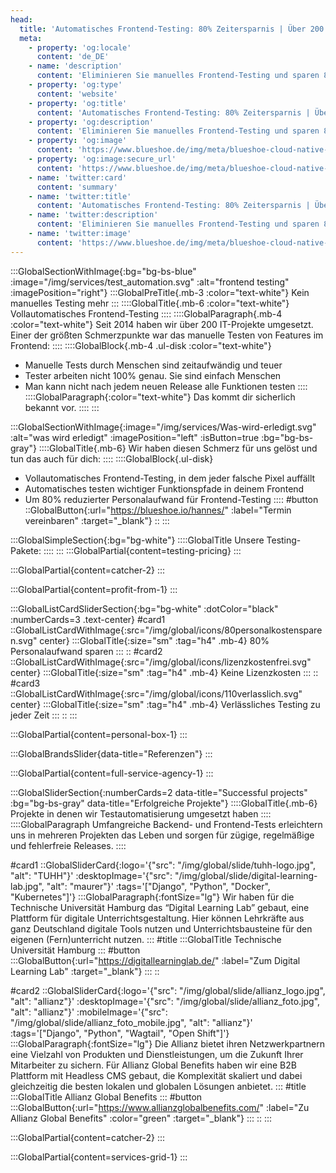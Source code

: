 ```yaml
---
head:
  title: 'Automatisches Frontend-Testing: 80% Zeitersparnis | Über 200 Projekte seit 2014'
  meta:
    - property: 'og:locale'
      content: 'de_DE'
    - name: 'description'
      content: 'Eliminieren Sie manuelles Frontend-Testing und sparen 80% Personalaufwand. Vollautomatisches Testing für fehlerfreie Releases. Persönliche Betreuung und schnelle Umsetzung.'
    - property: 'og:type'
      content: 'website'
    - property: 'og:title'
      content: 'Automatisches Frontend-Testing: 80% Zeitersparnis | Über 200 Projekte seit 2014'
    - property: 'og:description'
      content: 'Eliminieren Sie manuelles Frontend-Testing und sparen 80% Personalaufwand. Vollautomatisches Testing für fehlerfreie Releases. Persönliche Betreuung und schnelle Umsetzung.'
    - property: 'og:image'
      content: 'https://www.blueshoe.de/img/meta/blueshoe-cloud-native-devlopment.png'
    - property: 'og:image:secure_url'
      content: 'https://www.blueshoe.de/img/meta/blueshoe-cloud-native-devlopment.png'
    - name: 'twitter:card'
      content: 'summary'
    - name: 'twitter:title'
      content: 'Automatisches Frontend-Testing: 80% Zeitersparnis | Über 200 Projekte seit 2014'
    - name: 'twitter:description'
      content: 'Eliminieren Sie manuelles Frontend-Testing und sparen 80% Personalaufwand. Vollautomatisches Testing für fehlerfreie Releases. Persönliche Betreuung und schnelle Umsetzung.'
    - name: 'twitter:image'
      content: 'https://www.blueshoe.de/img/meta/blueshoe-cloud-native-devlopment.png'
---
```


:::GlobalSectionWithImage{:bg="bg-bs-blue" :image="/img/services/test_automation.svg" :alt="frontend testing" :imagePosition="right"}
:::GlobalPreTitle{.mb-3 :color="text-white"}
Kein manuelles Testing mehr
:::
::::GlobalTitle{.mb-6 :color="text-white"}
Vollautomatisches Frontend-Testing
::::
::::GlobalParagraph{.mb-4 :color="text-white"}
Seit 2014 haben wir über 200 IT-Projekte umgesetzt. Einer der größten Schmerzpunkte war das manuelle Testen von Features im Frontend:
::::
::::GlobalBlock{.mb-4 .ul-disk :color="text-white"}
- Manuelle Tests durch Menschen sind zeitaufwändig und teuer
- Tester arbeiten nicht 100% genau. Sie sind einfach Menschen
- Man kann nicht nach jedem neuen Release alle Funktionen testen
::::
::::GlobalParagraph{:color="text-white"}
Das kommt dir sicherlich bekannt vor.
::::
:::


<!--- Wir haben diesen Schmerz für uns gelöst und tun das auch für dich: --->
:::GlobalSectionWithImage{:image="/img/services/Was-wird-erledigt.svg" :alt="was wird erledigt" :imagePosition="left" :isButton=true :bg="bg-bs-gray"}
::::GlobalTitle{.mb-6}
Wir haben diesen Schmerz für uns gelöst und tun das auch für dich:
::::
::::GlobalBlock{.ul-disk}
- Vollautomatisches Frontend-Testing, in dem jeder falsche Pixel auffällt
- Automatisches testen wichtiger Funktionspfade in deinem Frontend
- Um 80% reduzierter Personalaufwand für Frontend-Testing
::::
#button
::GlobalButton{:url="https://blueshoe.io/hannes/" :label="Termin vereinbaren" :target="_blank"}
::
:::

<!--- Pricing --->
:::GlobalSimpleSection{:bg="bg-white"}
::::GlobalTitle
Unsere Testing-Pakete:
::::
:::
:::GlobalPartial{content=testing-pricing}
:::

<!--- Call an expert --->
:::GlobalPartial{content=catcher-2}
:::

<!--- Profitiere von: --->
:::GlobalPartial{content=profit-from-1}
:::


<!--- Profitiere von: Boxen --->
:::GlobalListCardSliderSection{:bg="bg-white" :dotColor="black" :numberCards=3 .text-center}
#card1
::GlobalListCardWithImage{:src="/img/global/icons/80personalkostensparen.svg" center}
:::GlobalTitle{:size="sm" :tag="h4" .mb-4}
80% Personalaufwand sparen
:::
::
#card2
::GlobalListCardWithImage{:src="/img/global/icons/lizenzkostenfrei.svg" center}
:::GlobalTitle{:size="sm" :tag="h4" .mb-4}
Keine Lizenzkosten
:::
::
#card3
::GlobalListCardWithImage{:src="/img/global/icons/110verlasslich.svg" center}
:::GlobalTitle{:size="sm" :tag="h4" .mb-4}
Verlässliches Testing zu jeder Zeit
:::
::
:::

<!--- persönlicher Kontakt --->
:::GlobalPartial{content=personal-box-1}
:::


<!--- Referenzen --->
:::GlobalBrandsSlider{data-title="Referenzen"}
::: 

<!--- Wir betreuen auch komplette Projekte --->
:::GlobalPartial{content=full-service-agency-1}
:::



<!--- Projekte --->
:::GlobalSliderSection{:numberCards=2 data-title="Successful projects" :bg="bg-bs-gray" data-title="Erfolgreiche Projekte"}
::::GlobalTitle{.mb-6}
Projekte in denen wir Testautomatisierung umgesetzt haben
::::
::::GlobalParagraph
Umfangreiche Backend- und Frontend-Tests erleichtern uns in mehreren Projekten das Leben und sorgen für zügige, regelmäßige und fehlerfreie Releases.
::::

#card1
::GlobalSliderCard{:logo='{"src": "/img/global/slide/tuhh-logo.jpg", "alt": "TUHH"}' :desktopImage='{"src": "/img/global/slide/digital-learning-lab.jpg", "alt": "maurer"}' :tags='["Django", "Python", "Docker", "Kubernetes"]'}
:::GlobalParagraph{:fontSize="lg"}
Wir haben für die Technische Universität Hamburg das “Digital Learning Lab” gebaut, eine Plattform für digitale Unterrichtsgestaltung. Hier können Lehrkräfte aus ganz Deutschland digitale Tools nutzen und Unterrichtsbausteine für den eigenen (Fern)unterricht nutzen.
:::
#title
:::GlobalTitle
Technische Universität Hamburg
:::
#button
:::GlobalButton{:url="https://digitallearninglab.de/" :label="Zum Digital Learning Lab" :target="_blank"}
:::
::

#card2
::GlobalSliderCard{:logo='{"src": "/img/global/slide/allianz_logo.jpg", "alt": "allianz"}' :desktopImage='{"src": "/img/global/slide/allianz_foto.jpg", "alt": "allianz"}' :mobileImage='{"src": "/img/global/slide/allianz_foto_mobile.jpg", "alt": "allianz"}' :tags='["Django", "Python", "Wagtail", "Open Shift"]'}
:::GlobalParagraph{:fontSize="lg"}
Die Allianz bietet ihren Netzwerkpartnern eine Vielzahl von Produkten und Dienstleistungen, um die Zukunft Ihrer Mitarbeiter zu sichern. Für Allianz Global Benefits haben wir eine B2B Plattform mit Headless CMS gebaut, die Komplexität skaliert und dabei gleichzeitig die besten lokalen und globalen Lösungen anbietet.
:::
#title
:::GlobalTitle
Allianz Global Benefits
:::
#button
:::GlobalButton{:url="https://www.allianzglobalbenefits.com/" :label="Zu Allianz Global Benefits" :color="green" :target="_blank"}
:::
::
:::


<!--- Call an expert --->
:::GlobalPartial{content=catcher-2}
:::


<!--- Service Grid --->
:::GlobalPartial{content=services-grid-1}
:::